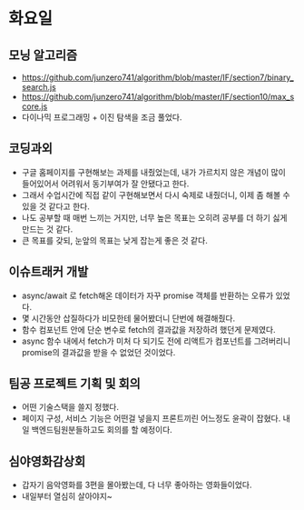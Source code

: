 # 화요일

## 모닝 알고리즘
* https://github.com/junzero741/algorithm/blob/master/IF/section7/binary_search.js
* https://github.com/junzero741/algorithm/blob/master/IF/section10/max_score.js
* 다이나믹 프로그래밍 + 이진 탐색을 조금 풀었다.


## 코딩과외
* 구글 홈페이지를 구현해보는 과제를 내줬었는데, 내가 가르치지 않은 개념이 많이 들어있어서 어려워서 동기부여가 잘 안됐다고 한다.
* 그래서 수업시간에 직접 같이 구현해보면서 다시 숙제로 내줬더니, 이제 좀 해볼 수 있을 것 같다고 한다.
* 나도 공부할 때 매번 느끼는 거지만, 너무 높은 목표는 오히려 공부를 더 하기 싫게 만드는 것 같다.
* 큰 목표를 갖되, 눈앞의 목표는 낮게 잡는게 좋은 것 같다.


## 이슈트래커 개발
* async/await 로 fetch해온 데이터가 자꾸 promise 객체를 반환하는 오류가 있었다.
* 몇 시간동안 삽질하다가 비모한테 물어봤더니 단번에 해결해줬다.
* 함수 컴포넌트 안에 단순 변수로 fetch의 결과값을 저장하려 했던게 문제였다.
* async 함수 내에서 fetch가 미처 다 되기도 전에 리액트가 컴포넌트를 그려버리니 promise의 결과값을 받을 수 없었던 것이었다.


## 팀공 프로젝트 기획 및 회의
* 어떤 기술스택을 쓸지 정했다.
* 페이지 구성, 서비스 기능은 어떤걸 넣을지 프론트끼린 어느정도 윤곽이 잡혔다. 내일 백엔드팀원분들하고도 회의를 할 예정이다.


## 심야영화감상회
* 갑자기 음악영화를 3편을 몰아봤는데, 다 너무 좋아하는 영화들이었다.
* 내일부터 열심히 살아야지~

